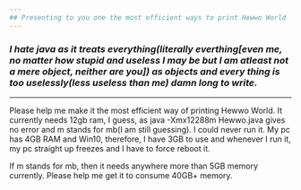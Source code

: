 ```yaml
---
## Presenting to you one the most efficient ways to print Hewwo World  
---
```


### ***I hate java as it treats everything(literally everthing[even me, no matter how stupid and useless I may be but I am atleast not a mere object, neither are you]) as objects and every thing is too uselessly(less useless than me) damn long to write.***
---
Please help me make it the most efficient way of printing Hewwo World. It currently needs 12gb ram, I guess, as java -Xmx12288m Hewwo.java gives no error and m stands for mb(I am still guessing). I could never run it. My pc has 4GB RAM and Win10, therefore, I have 3GB to use and whenever I run it, my pc straight up freezes and I have to force reboot it. 

If m stands for mb, then it needs anywhere more than 5GB memory currently. Please help me get it to consume 40GB+ memory.
